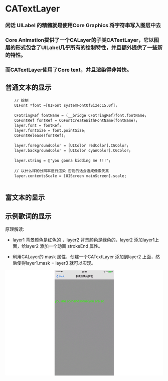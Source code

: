 # CATextLayer
### 闲话 UILabel 的精髓就是使用Core Graphics 将字符串写入图层中去 
### Core Animation提供了一个CALayer的子类CATextLayer，它以图层的形式包含了UILabel几乎所有的绘制特性，并且额外提供了一些新的特性。
### 而CATextLayer使用了Core text，并且渲染得非常快。


## 普通文本的显示 
```
	// 绘制
	UIFont *font =[UIFont systemFontOfSize:15.0f];
	
	CFStringRef fontName = (__bridge CFStringRef)font.fontName;
	CGFontRef fontRef = CGFontCreateWithFontName(fontName);
	layer.font = fontRef;
	layer.fontSize = font.pointSize;
	CGFontRelease(fontRef);
	
	layer.foregroundColor = [UIColor redColor].CGColor;
	layer.backgroundColor = [UIColor cyanColor].CGColor;
	
	layer.string = @"you gonna kidding me !!!";
	
	// 以什么样的分辨率进行渲染 否则的话会造成像素失真
	layer.contentsScale = [UIScreen mainScreen].scale; 
	 
```


## 富文本的显示   


## 示例歌词的显示
 原理解读:
 
 * layer1 背景颜色是红色的 ，layer2 背景颜色是绿色的，layer2 添加layer1上面，给layer2 添加一个动画 strokeEnd 属性。 
 
 * 利用CALayer的 mask 属性，创建一个CATextLayer 添加到layer2 上面，然后使得layer1.mask = layer3 就可以实现。    
 
 ![](https://github.com/AlexanderYeah/ATCoreAnimWorkSpace/blob/master/Lession5/lyric.gif)
 
 
 


